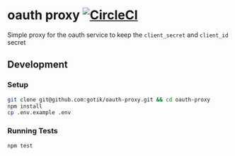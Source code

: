 # oauth proxy [![CircleCI](https://circleci.com/gh/gotik/oauth-proxy.svg?style=shield)](https://circleci.com/gh/gotik/oauth-proxy)

Simple proxy for the oauth service to keep the `client_secret` and `client_id` secret

## Development

### Setup

```bash
git clone git@github.com:gotik/oauth-proxy.git && cd oauth-proxy
npm install
cp .env.example .env
```

### Running Tests

```
npm test
```
